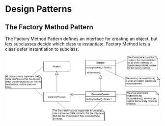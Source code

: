 Design Patterns
===============

The Factory Method Pattern
--------------------------

The Factory Method Pattern defines an interface for creating an object, but lets subclasses decide which class to instantiate. Factory Method lets a class defer instantiation to subclass.

![Factory Method](images/design-patterns/Factory_Method.png)

